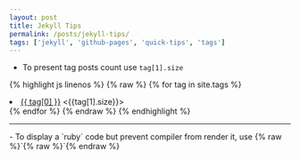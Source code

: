 ```yaml
---
layout: post
title: Jekyll Tips
permalink: /posts/jekyll-tips/
tags: ['jekyll', 'github-pages', 'quick-tips', 'tags']
---
```


- To present tag posts count use `tag[1].size`

{% highlight js linenos %}
{% raw %}
{% for tag in site.tags %}
  <li><a href="/path_to_tags/{{ tag[0] | slugify }}">{{ tag[0] }}</a> <{{tag[1].size}}></li>
{% endfor %}
{% endraw %}
{% endhighlight %}
<!--more-->
<hr />
- To display a `ruby` code but prevent compiler from render it, use {% raw %}`{% raw %}`{% endraw %}

<script src="https://gist.github.com/moshfeu/84ea5aea307fbfe65a4a766ee77710cc.js"></script>